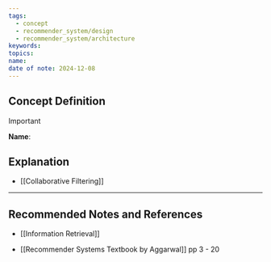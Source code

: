 ```yaml
---
tags:
  - concept
  - recommender_system/design
  - recommender_system/architecture
keywords: 
topics: 
name: 
date of note: 2024-12-08
---
```


## Concept Definition

>[!important]
>**Name**: 



## Explanation


- [[Collaborative Filtering]]


-----------
##  Recommended Notes and References

- [[Information Retrieval]]


- [[Recommender Systems Textbook by Aggarwal]] pp 3 - 20